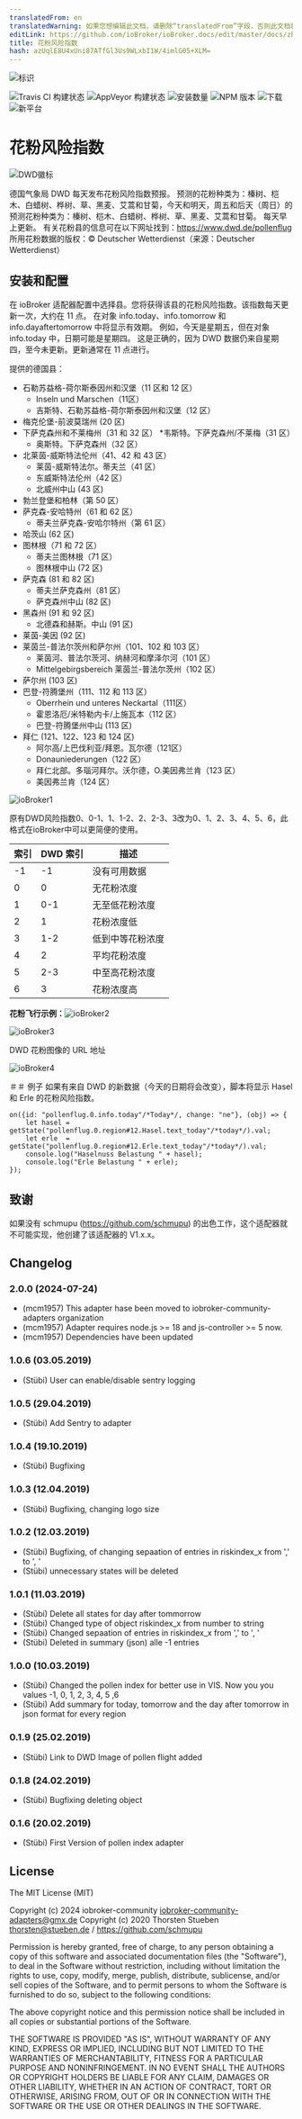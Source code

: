 ```yaml
---
translatedFrom: en
translatedWarning: 如果您想编辑此文档，请删除“translatedFrom”字段，否则此文档将再次自动翻译
editLink: https://github.com/ioBroker/ioBroker.docs/edit/master/docs/zh-cn/adapterref/iobroker.pollenflug/README.md
title: 花粉风险指数
hash: azUqlE8U4xUni87ATfGl3Us9WLxbI1W/4imlG05+XLM=
---
```

![标识](../../../en/adapterref/iobroker.pollenflug/admin/pollenflug.png)

![Travis CI 构建状态](https://travis-ci.org/schmupu/ioBroker.pollenflug.svg?branch=master)
![AppVeyor 构建状态](https://ci.appveyor.com/api/projects/status/github/schmupu/ioBroker.pollenflug?branch=master&svg=true)
![安装数量](http://iobroker.live/badges/pollenflug-stable.svg)
![NPM 版本](http://img.shields.io/npm/v/iobroker.pollenflug.svg)
![下载](https://img.shields.io/npm/dm/iobroker.pollenflug.svg)
![新平台](https://nodei.co/npm/iobroker.pollenflug.png?downloads=true)

# 花粉风险指数
![DWD徽标](../../../en/adapterref/iobroker.pollenflug/docs/dwdlogo.png)

德国气象局 DWD 每天发布花粉风险指数预报。
预测的花粉种类为：榛树、桤木、白蜡树、桦树、草、黑麦、艾蒿和甘菊，今天和明天，周五和后天（周日）的预测花粉种类为：榛树、桤木、白蜡树、桦树、草、黑麦、艾蒿和甘菊。
每天早上更新。
有关花粉县的信息可在以下网址找到：https://www.dwd.de/pollenflug 所用花粉数据的版权：© Deutscher Wetterdienst（来源：Deutscher Wetterdienst）

## 安装和配置
在 ioBroker 适配器配置中选择县。您将获得该县的花粉风险指数。该指数每天更新一次，大约在 11 点。
在对象 info.today、info.tomorrow 和 info.dayaftertomorrow 中将显示有效期。
例如，今天是星期五，但在对象 info.today 中，日期可能是星期四。
这是正确的，因为 DWD 数据仍来自星期四，至今未更新。更新通常在 11 点进行。

提供的德国县：

* 石勒苏益格-荷尔斯泰因州和汉堡（11 区和 12 区）
    * Inseln und Marschen（11区）
    * 吉斯特、石勒苏益格-荷尔斯泰因州和汉堡（12 区）
* 梅克伦堡-前波莫瑞州 (20 区)
* 下萨克森州和不莱梅州（31 和 32 区）
    *韦斯特。下萨克森州/不莱梅（31 区）
    * 奥斯特。下萨克森州（32 区）
* 北莱茵-威斯特法伦州（41、42 和 43 区）
    * 莱茵-威斯特法尔。蒂夫兰（41 区）
    * 东威斯特法伦州（42 区）
    * 北威州中山 (43 区)
* 勃兰登堡和柏林（第 50 区）
* 萨克森-安哈特州（61 和 62 区）
    * 蒂夫兰萨克森-安哈尔特州（第 61 区）
* 哈茨山 (62 区)
* 图林根（71 和 72 区）
    * 蒂夫兰图林根（71 区）
    * 图林根中山 (72 区)
* 萨克森 (81 和 82 区)
    * 蒂夫兰萨克森州（81 区）
    * 萨克森州中山 (82 区)
* 黑森州 (91 和 92 区)
    * 北德森和赫斯。中山 (91 区)
* 莱茵-美因 (92 区)
* 莱茵兰-普法尔茨州和萨尔州（101、102 和 103 区）
    * 莱茵河、普法尔茨河、纳赫河和摩泽尔河（101 区）
    * Mittelgebirgsbereich 莱茵兰-普法尔茨州（102 区）
* 萨尔州 (103 区)
* 巴登-符腾堡州（111、112 和 113 区）
    * Oberrhein und unteres Neckartal（111区）
    * 霍恩洛厄/米特勒内卡/上施瓦本（112 区）
    * 巴登-符腾堡州中山 (113 区)
* 拜仁 (121、122、123 和 124 区)
    * 阿尔高/上巴伐利亚/拜恩。瓦尔德（121区）
    * Donauniederungen（122 区）
    * 拜仁北部。多瑙河拜尔。沃尔德，O.美因弗兰肯（123 区）
    * 美因弗兰肯（124 区）

![ioBroker1](../../../en/adapterref/iobroker.pollenflug/docs/iobroker-pollenflug1.png)

原有DWD风险指数0、0-1、1、1-2、2、2-3、3改为0、1、2、3、4、5、6，此格式在ioBroker中可以更简便的使用。

| 索引 | DWD 索引 | 描述 |
|-----	|---------- |------------------------------------ |
| -1 | -1 | 没有可用数据 |
| 0 | 0 | 无花粉浓度 |
| 1 | 0-1 | 无至低花粉浓度 |
| 2 | 1 | 花粉浓度低 |
| 3 | 1-2 | 低到中等花粉浓度 |
| 4 | 2 | 平均花粉浓度 |
| 5 | 2-3 | 中至高花粉浓度 |
| 6 | 3 | 花粉浓度高 |

**花粉飞行示例：**![ioBroker2](../../../en/adapterref/iobroker.pollenflug/docs/iobroker-pollenflug2.png)

![ioBroker3](../../../en/adapterref/iobroker.pollenflug/docs/iobroker-pollenflug3.png)

DWD 花粉图像的 URL 地址

![ioBroker4](https://www.dwd.de/DWD/warnungen/medizin/pollen/pollen_1_0.png)

＃＃ 例子
如果有来自 DWD 的新数据（今天的日期将会改变），脚本将显示 Hasel 和 Erle 的花粉风险指数。

```
on({id: "pollenflug.0.info.today"/*Today*/, change: "ne"}, (obj) => {
    let hasel = getState("pollenflug.0.region#12.Hasel.text_today"/*today*/).val;
    let erle  = getState("pollenflug.0.region#12.Erle.text_today"/*today*/).val;
    console.log("Haselnuss Belastung " + hasel);
    console.log("Erle Belastung " + erle);
});
```

## 致谢
如果没有 schmupu (https://github.com/schmupu) 的出色工作，这个适配器就不可能实现，他创建了该适配器的 V1.x.x。

## Changelog
<!--
	Placeholder for the next version (at the beginning of the line):
    ### **WORK IN PROGRESS**
-->
### 2.0.0 (2024-07-24)
* (mcm1957) This adapter hase been moved to iobroker-community-adapters organization
* (mcm1957) Adapter requires node.js >= 18 and js-controller >= 5 now.
* (mcm1957) Dependencies have been updated

### 1.0.6 (03.05.2019)
* (Stübi) User can enable/disable sentry logging

### 1.0.5 (29.04.2019)
* (Stübi) Add Sentry to adapter

### 1.0.4 (19.10.2019)
* (Stübi) Bugfixing

### 1.0.3 (12.04.2019)
* (Stübi) Bugfixing, changing logo size

### 1.0.2 (12.03.2019)
* (Stübi) Bugfixing, of changing sepaation of entries in riskindex_x from ',' to ', '
* (Stübi) unnecessary states will be deleted

### 1.0.1 (11.03.2019)
* (Stübi) Delete all states for day after tommorrow 
* (Stübi) Changed type of object riskindex_x from number to string
* (Stübi) Changed sepaation of entries in riskindex_x from ',' to ', '
* (Stübi) Deleted in summary (json) alle -1 entries

### 1.0.0 (10.03.2019)
* (Stübi) Changed the pollen index for better use in VIS. Now you you values -1, 0, 1, 2, 3, 4, 5 ,6
* (Stübi) Add summary for today, tomorrow and the day after tomorrow in json format for every region

### 0.1.9 (25.02.2019)
* (Stübi) Link to DWD Image of pollen flight added

### 0.1.8 (24.02.2019)
* (Stübi) Bugfixing deleting object

### 0.1.6 (20.02.2019)
* (Stübi) First Version of pollen index adapter

## License
The MIT License (MIT)

Copyright (c) 2024 iobroker-community <iobroker-community-adapters@gmx.de>
Copyright (c) 2020 Thorsten Stueben <thorsten@stueben.de> / <https://github.com/schmupu>

Permission is hereby granted, free of charge, to any person obtaining a copy
of this software and associated documentation files (the "Software"), to deal
in the Software without restriction, including without limitation the rights
to use, copy, modify, merge, publish, distribute, sublicense, and/or sell
copies of the Software, and to permit persons to whom the Software is
furnished to do so, subject to the following conditions:

The above copyright notice and this permission notice shall be included in
all copies or substantial portions of the Software.

THE SOFTWARE IS PROVIDED "AS IS", WITHOUT WARRANTY OF ANY KIND, EXPRESS OR
IMPLIED, INCLUDING BUT NOT LIMITED TO THE WARRANTIES OF MERCHANTABILITY,
FITNESS FOR A PARTICULAR PURPOSE AND NONINFRINGEMENT. IN NO EVENT SHALL THE
AUTHORS OR COPYRIGHT HOLDERS BE LIABLE FOR ANY CLAIM, DAMAGES OR OTHER
LIABILITY, WHETHER IN AN ACTION OF CONTRACT, TORT OR OTHERWISE, ARISING FROM,
OUT OF OR IN CONNECTION WITH THE SOFTWARE OR THE USE OR OTHER DEALINGS IN
THE SOFTWARE.